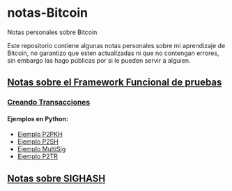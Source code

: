 # notas-Bitcoin
Notas personales sobre Bitcoin

Este repositorio contiene algunas notas personales sobre mi aprendizaje de Bitcoin, no garantizo que esten actualizadas ni que no contengan errores, sin embargo las hago públicas por si le pueden servir a alguien.

## [Notas sobre el Framework Funcional de pruebas](test_framework/test_framework_notas.md)
###  [Creando Transacciones](test_framework/creando_transacciones.md)
####  Ejemplos en Python:
* [Ejemplo P2PKH](test_framework/mi_ejemplo_tx_P2PKH.py)
* [Ejemplo P2SH](test_framework/mi_ejemplo_tx_P2SH.py)
* [Ejemplo MultiSig](test_framework/mi_ejemplo_tx_MultiSig.py)
* [Ejemplo P2TR](test_framework/mi_ejemplo_tx_P2TR.py)

## [Notas sobre SIGHASH](SigHash/SigHash.md)